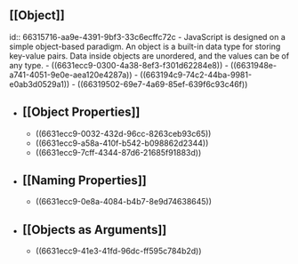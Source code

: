 ## [[Object]]
id:: 66315716-aa9e-4391-9bf3-33c6ecffc72c
	- JavaScript is designed on a simple object-based paradigm. An object is a built-in data type for storing key-value pairs. Data inside objects are unordered, and the values can be of any type.
	- ((6631ecc9-0300-4a38-8ef3-f301d62284e8))
	- ((6631948e-a741-4051-9e0e-aea120e4287a))
	- ((663194c9-74c2-44ba-9981-e0ab3d0529a1))
	- ((66319502-69e7-4a69-85ef-639f6c93c46f))
- ## [[Object Properties]]
	- ((6631ecc9-0032-432d-96cc-8263ceb93c65))
	- ((6631ecc9-a58a-410f-b542-b098862d2344))
	- ((6631ecc9-7cff-4344-87d6-21685f91883d))
- ## [[Naming Properties]]
	- ((6631ecc9-0e8a-4084-b4b7-8e9d74638645))
- ## [[Objects as Arguments]]
	- ((6631ecc9-41e3-41fd-96dc-ff595c784b2d))